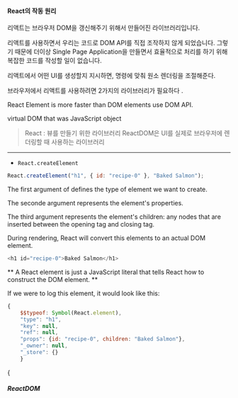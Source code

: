 #### React의 작동 원리

리액트는 브라우저 DOM을 갱신해주기 위해서 만들어진 라이브러리입니다. 

리액트를 사용하면서 우리는 코드로 DOM API를 직접 조작하지 않게 되었습니다. 그렇기 때문에 더이상 Single Page Application을 만들면서 효율적으로 처리를 하기 위해 복잡한 코드를 작성할 일이 없습니다. 

리액트에서 어떤 UI를 생성할지 지시하면, 명령에 맞춰 원소 렌더링을 조절해준다.

브라우저에서 리액트를 사용하려면 2가지의 라이브러리가 필요하다 .

React Element  is more faster than DOM elements use DOM API.


virtual DOM that was JavaScript object
> React : 뷰를 만들기 위한 라이브러리
> ReactDOM은 UI를 실제로 브라우저에 렌더링할 때 사용하는 라이브러리

----


- `React.createElement` 
```js
React.createElement("h1", { id: "recipe-0" }, "Baked Salmon");
```

The first argument of defines the type of element we want to create. 

The seconde argument represents the element's properties. 

The third argument represents the element's children: any nodes that are inserted between the opening tag and closing tag.

During rendering, React will convert this elements to an actual DOM element.

``` js
<h1 id="recipe-0">Baked Salmon</h1>
```

** A React element is just a JavaScript literal that tells React how to construct the DOM element. **

If we were to log this element, it would look like this:

```js
{
	$$typeof: Symbol(React.element),
	"type": "h1",
	"key": null,
	"ref": null,
	"props": {id: "recipe-0", children: "Baked Salmon"},
	"_owner": null,
	"_store": {}
	}
```
{

##### ReactDOM